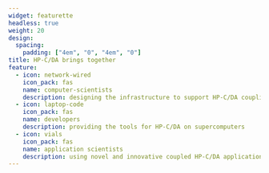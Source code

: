 ```yaml
---
widget: featurette
headless: true
weight: 20
design:
  spacing:
    padding: ["4em", "0", "4em", "0"]
title: HP-C/DA brings together
feature:
  - icon: network-wired
    icon_pack: fas
    name: computer-scientists
    description: designing the infrastructure to support HP-C/DA coupling
  - icon: laptop-code
    icon_pack: fas
    name: developers
    description: providing the tools for HP-C/DA on supercomputers
  - icon: vials
    icon_pack: fas
    name: application scientists
    description: using novel and innovative coupled HP-C/DA applications
---
```

